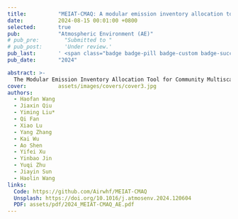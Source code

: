 ```yaml
---
title:          "MEIAT-CMAQ: A modular emission inventory allocation tool for Community Multiscale Air Quality Model"
date:           2024-08-15 00:01:00 +0800
selected:       true
pub:            "Atmospheric Environment (AE)"
# pub_pre:        "Submitted to "
# pub_post:       'Under review.'
pub_last:       ' <span class="badge badge-pill badge-custom badge-success">Spotlight</span>'
pub_date:       "2024"

abstract: >-
  The Modular Emission Inventory Allocation Tool for Community Multiscale Air Quality Model (MEIAT-CMAQ) refines emission inventories by providing detailed spatial (horizontal and vertical), temporal, and species allocations, enhancing the accuracy of CMAQ performance. Its efficient algorithm and modular design offer flexibility for managing both gridded and tabulated inventories, widely used in various sectors. In addition, the shapefiles with specific shapes supported by MEIAT-CMAQ can address the allocation challenges in transportation emissions. The evaluation of MEIAT-CMAQ, using model-ready inventories before (BASE scenario), and after allocation without (EXPR scenario) or with (EXPR-V scenario) vertical allocation, demonstrates significant improvements in the mean bias (MB) of gaseous pollutants (O<sub>3</sub>, NO<sub>2</sub>, CO). In both the EXPR and EXPR-V scenarios, the MB for O<sub>3</sub> exhibits notable enhancements, with respective improvements of 5.7% and 26.9%. For NO<sub>2</sub>, corresponding MB improvements are even more pronounced, reaching 27.6% and 61.7% in the EXPR and EXPR-V scenarios, respectively. Likewise, enhancements are observed in the MBs of CO, demonstrating increases of 8.4% and 45.2% in the EXPR and EXPR-V scenarios, respectively. Moreover, with regard to spatial accuracy, the incorporation of the MEIAT-CMAQ model yields significant improvements. Specifically, in the EXPR scenarios, spatial accuracy for O<sub>3</sub> and NO<sub>2</sub> demonstrates respective enhancements of 13.5% and 9.5%. Furthermore, the inclusion of vertical allocation leads to additional enhancements in CO, NO<sub>2</sub>, and PM<sub>2.5</sub>, resulting in improvements of 17.6%, 16.6%, and 23.2%, respectively. MEIAT-CMAQ provides an efficient method for transforming coarse-resolution emission inventories into high-resolution files directly useable in the model, offering enhanced flexibility for users to select any period for generating model-ready emission files. This capability provides substantial technical support for automating processes within business departments and significantly improves the performance of high-resolution modeling and forecasting.
cover:          assets/images/covers/cover3.jpg
authors:
  - Haofan Wang
  - Jiaxin Qiu
  - Yiming Liu*
  - Qi Fan
  - Xiao Lu
  - Yang Zhang
  - Kai Wu
  - Ao Shen
  - Yifei Xu
  - Yinbao Jin
  - Yuqi Zhu
  - Jiayin Sun
  - Haolin Wang
links:
  Code: https://github.com/Airwhf/MEIAT-CMAQ
  Unsplash: https://doi.org/10.1016/j.atmosenv.2024.120604
  PDF: assets/pdf/2024_MEIAT-CMAQ_AE.pdf
---
```

